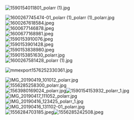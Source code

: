 ![1590154011801_polarr (1).jpg](https://cdn.nlark.com/yuque/0/2020/jpeg/296173/1599101820149-8dd916fc-2b81-4387-9257-f368ca524a84.jpeg#align=left&display=inline&height=3704&name=1590154011801_polarr%20%281%29.jpg&originHeight=3704&originWidth=6000&size=2681264&status=done&style=none&width=6000)


![1600267745474-01_polarr (1)_polarr (1)_polarr.jpg](https://cdn.nlark.com/yuque/0/2020/jpeg/296173/1600487521385-45193b22-9498-4049-993d-0ad26ac29b52.jpeg#align=left&display=inline&height=3320&name=1600267745474-01_polarr%20%281%29_polarr%20%281%29_polarr.jpg&originHeight=3320&originWidth=5540&size=6140646&status=done&style=none&width=5540)<br />![1600267618584.jpeg](https://cdn.nlark.com/yuque/0/2020/jpeg/296173/1600342928167-0b2b494a-d324-4f3c-80f9-ebf8761f1b93.jpeg#align=left&display=inline&height=4000&name=1600267618584.jpeg&originHeight=4000&originWidth=6000&size=2506735&status=done&style=none&width=6000)<br />![1600677146878.jpeg](https://cdn.nlark.com/yuque/0/2020/jpeg/296173/1600948379754-8c1d9ecf-246f-44e5-a8ee-64c31dd5e989.jpeg#align=left&display=inline&height=1080&name=1600677146878.jpeg&originHeight=1080&originWidth=1624&size=709858&status=done&style=none&width=1624)<br />![1600677168981.jpeg](https://cdn.nlark.com/yuque/0/2020/jpeg/296173/1600948391191-8fa0316e-5b4e-4eb1-bc16-684262ac46ef.jpeg#align=left&display=inline&height=1080&name=1600677168981.jpeg&originHeight=1080&originWidth=1624&size=859604&status=done&style=none&width=1624)<br />![1590153910076.jpeg](https://cdn.nlark.com/yuque/0/2020/jpeg/296173/1600948413688-b91be86d-687a-41d4-8011-bbe4f57bbb5b.jpeg#align=left&display=inline&height=1600&name=1590153910076.jpeg&originHeight=1600&originWidth=2400&size=798730&status=done&style=none&width=2400)<br />![1590153901428.jpeg](https://cdn.nlark.com/yuque/0/2020/jpeg/296173/1600948454230-90209fcb-610f-4804-8f6a-ee573d4ee572.jpeg#align=left&display=inline&height=4000&name=1590153901428.jpeg&originHeight=4000&originWidth=6000&size=2367133&status=done&style=none&width=6000)<br />![1590153838980.jpeg](https://cdn.nlark.com/yuque/0/2020/jpeg/296173/1600948476935-0fe75c24-ee43-4d0a-b562-1b7826a80074.jpeg#align=left&display=inline&height=4000&name=1590153838980.jpeg&originHeight=4000&originWidth=6000&size=1530913&status=done&style=none&width=6000)<br />![1590153851630_polarr.jpg](https://cdn.nlark.com/yuque/0/2020/jpeg/296173/1600948906177-966d6c9a-6318-43da-acf5-38fd98408e8a.jpeg#align=left&display=inline&height=4000&name=1590153851630_polarr.jpg&originHeight=4000&originWidth=6000&size=6137901&status=done&style=none&width=6000)<br />![1600267581428_polarr (1).jpg](https://cdn.nlark.com/yuque/0/2020/jpeg/296173/1600412138932-b1c3612d-2bd3-4d91-9a8a-b79d25151145.jpeg#align=left&display=inline&height=4000&name=1600267581428_polarr%20%281%29.jpg&originHeight=4000&originWidth=6000&size=2904778&status=done&style=none&width=6000)

![mmexport1576252330361.jpg](https://cdn.nlark.com/yuque/0/2020/jpeg/296173/1598791953483-401ce627-dee7-4571-b7e6-ad5b6b213279.jpeg#align=left&display=inline&height=667&name=mmexport1576252330361.jpg&originHeight=667&originWidth=1350&size=583641&status=done&style=none&width=1350)



> 

![IMG_20190419_101012_polarr.jpg](https://cdn.nlark.com/yuque/0/2020/jpeg/296173/1591544425484-41c3dc87-20e4-43b9-9521-c0fa90b8bcbd.jpeg#align=left&display=inline&height=2976&name=IMG_20190419_101012_polarr.jpg&originHeight=2976&originWidth=3968&size=3937358&status=done&style=none&width=3968)<br />![1556285258300_polarr.jpg](https://cdn.nlark.com/yuque/0/2020/jpeg/296173/1591793402903-e7f84dbc-475a-477e-b3b8-4f4da22e048f.jpeg#align=left&display=inline&height=1520&name=1556285258300_polarr.jpg&originHeight=1520&originWidth=2400&size=1566057&status=done&style=none&width=2400)<br />![1563980169024_polarr.jpg](https://cdn.nlark.com/yuque/0/2020/jpeg/296173/1591793429082-99d2813f-7c67-4b1c-a403-d286110dd518.jpeg#align=left&display=inline&height=4000&name=1563980169024_polarr.jpg&originHeight=4000&originWidth=6000&size=7663914&status=done&style=none&width=6000)![1590154153932_polarr_1.jpg](https://cdn.nlark.com/yuque/0/2020/jpeg/296173/1591544465192-df0d40b5-f9e0-4cda-8f5c-e6cab00a688c.jpeg#align=left&display=inline&height=4000&name=1590154153932_polarr_1.jpg&originHeight=4000&originWidth=6000&size=6923006&status=done&style=none&width=6000)<br />![IMG_20190417_111052_polarr.jpg](https://cdn.nlark.com/yuque/0/2020/jpeg/296173/1591544550841-bbea39df-43d0-4f66-9b80-6f7675409ad9.jpeg#align=left&display=inline&height=2976&name=IMG_20190417_111052_polarr.jpg&originHeight=2976&originWidth=3968&size=3078127&status=done&style=none&width=3968)<br />![IMG_20190416_123425_polarr_1.jpg](https://cdn.nlark.com/yuque/0/2020/jpeg/296173/1591544651273-d8f6834b-080c-4b43-91aa-9460b94df28d.jpeg#align=left&display=inline&height=2233&name=IMG_20190416_123425_polarr_1.jpg&originHeight=2233&originWidth=3968&size=3080385&status=done&style=none&width=3968)<br />![IMG_20190416_131102-01_polarr.jpg](https://cdn.nlark.com/yuque/0/2020/jpeg/296173/1591544705903-337d9e40-d38c-46a5-aff6-5cafd5c45a96.jpeg#align=left&display=inline&height=2785&name=IMG_20190416_131102-01_polarr.jpg&originHeight=2785&originWidth=3714&size=1998031&status=done&style=none&width=3714)<br />![1556284703185.jpeg](https://cdn.nlark.com/yuque/0/2020/jpeg/296173/1591544874047-ddbab8f6-61e4-4b05-a952-16ed5c004aaf.jpeg#align=left&display=inline&height=4000&name=1556284703185.jpeg&originHeight=4000&originWidth=6000&size=2190331&status=done&style=none&width=6000)![1556285242508.jpeg](https://cdn.nlark.com/yuque/0/2020/jpeg/296173/1591544930593-944f6ab3-122a-4273-a397-a7f049900af3.jpeg#align=left&display=inline&height=4000&name=1556285242508.jpeg&originHeight=4000&originWidth=6000&size=3124975&status=done&style=none&width=6000)

